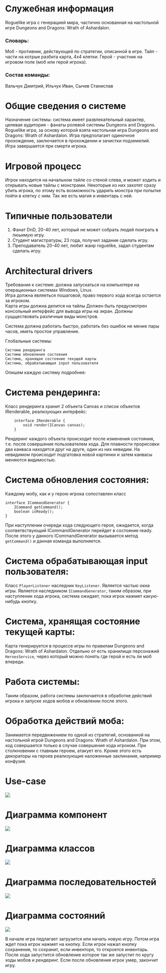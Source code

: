 # Служебная информация
Roguelike игра с генерацией мира, частично основанная на настольной игре Dungeons and Dragons: Wrath of Ashardalon. 

### Словарь:
Моб - противник, действующей по стратегии, описанной в игре.
Тайл - части на котрые разбита карта, 4x4 клетки.
Герой - участник на игровом поле (моб или герой игрока).
### Состав команды:
Вальчук Дмитрий, Ильчук Иван, Сычев Станислав

# Общие сведения о системе
Назначение системы: система имеет развлекательный характер, целевая аудитория - фанаты ролевой системы Dungeons and Dragons.
Roguelike игра, за основу которой взята настольная игра Dungeons and Dragons: Wrath of Ashardalon. 
Игра предполагает одиночное прохождение, заключается в прохождении и зачистки подземелий. 
Игра завершается при смерти игрока.

# Игровой процесс
Игрок находится на начальном тайле со стеной слева, и может ходить и открывать новые тайлы с монстрами.
Некоторые из них захотят сразу убить игрока, по этому есть возможность ударить монстра при попытке пойти в клетку с ним.
Так же есть магия и инвентарь с ней.

# Типичные пользователи
1) Фанат DnD, 20-40 лет, который не может собрать людей поиграть в люьимую игру.
2) Студент магистратуры, 23 года, получил задание сделать игру.
3) Преподаватель 20-40 лет, любит жанр roguelike, задал студентам сделать игру.

# Architectural drivers
Требования к системе: должна запускаться на компьютере на операционных системах Windows, Linux.  
Игра должна являеться пошаговой, право первого хода всегда остается за игроком.      
Карта игры должна делится на тайлы 
Должен быть предусмотрен консольный интерфейс для вывода игры на экран.
Должны сущществовать различные виды монстров.

Система должна работать быстро, работать без ошибок не мение пары часов, иметь простое управление.

Глобальные системы:
```
Система рендеринга
Система обновления состояния
Система, хранящая состояние текущей карты
Система, обрабатывающая input пользователя
```
Опишем каждую систему подробнее:

# Система рендеринга:
Класс рендеринга хранит 2 объекта Canvas и список объектов IRenderable, реализующих интерфейс:
```
	interface IRenderable {
		void render(ICanvas canvas);
	}
``` 
Рендеринг каждого объекта происходит после изменения состояния, т.е. после совершения пользователем хода.
Для плавности прорисовки два канваса находятся друг на друге, один из них невидим. На невидимом происходит подгатовка новой картинки и затем канвасы меняются видимостью.

# Система обновления состояния:
Каждому мобу, как и у герою игрока сопоставлен класс
    
    interface ICommandGenerator {
        ICommand getCommand();
        boolean isReady();
    }

При наступлении очереди хода следующего героя, ожидается, когда соответвствующий ICommandGenerator перейдет в состояние ready.
После этого у данного ICommandGenerator вызывается метод `getCommand()` и данная команда выполняется. 

# Система обрабатывающая input пользователя:
Класс `PlayerListener` наследник `KeyListener`. Является частью окна игры. 
Является наследником `ICommandGenerator`, таким образом, при наступлении хода игрока, система ожидает, пока игрок нажмет какую-нибудь кнопку.

# Система, хранящая состояние текущей карты:
Карта генерируется в процессе игры по правилам Dungeons and Dragons: Wrath of Ashardalon. 
Отдельно от есть хранилище персонажий `HeroesService`, через который можно понять где герой и есть ли моб впереди.

# Работа системы:
Таким образом, работа системы заключается в обработке действий игрока и запуске ходов мобов и обновлении после этого.

# Обработка действий моба:
Занимается передвижением по одной из стратегий, основанной на настольной игрой Dungeons and Dragons: Wrath of Ashardalon. При этом, ход совершается только в случае совершения хода игроком. При столкновении с главным героем, атакует его.
Кроме этого есть декораторы на героев реализующие наложенные заклинания, например конфузия.

# Use-case

![](UseCaseDiagram1.jpg)


# Диаграмма компонент

![](ComponentDiagram1.jpg)

# Диаграмма классов

![](Classes1.jpg)

# Диаграмма последовательностей

![](StateDiagram.png)

# Диаграмма состояний

![](StateMachineDiagram1.jpg)

В начале игра педлагает загрузится или начать новую игру.
Потом игра ждет пока игрок нажмет на кнопку. Если игрок нажал кнопку сохранения, то сохранит, если инвенторя, то откроется инвентарь.
После хода запустится обновление которое так же запустит по кругу ходы мобов и рендеринг. 
Если после обновления игрок умер, закончит игру.